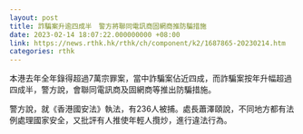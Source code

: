 ```yaml
---
layout: post
title: 詐騙案升逾四成半　警方將聯同電訊商固網商推防騙措施
date: 2023-02-14 18:07:22.000000000 +08:00
link: https://news.rthk.hk/rthk/ch/component/k2/1687865-20230214.htm
categories: rthk
---
```


本港去年全年錄得超過7萬宗罪案，當中詐騙案佔近四成，而詐騙案按年升幅超過四成半，警方說，會聯同電訊商及固網商等推出防騙措施。

警方說，就《香港國安法》執法，有236人被捕。處長蕭澤頤說，不同地方都有法例處理國家安全，又批評有人推使年輕人攬炒，進行違法行為。
